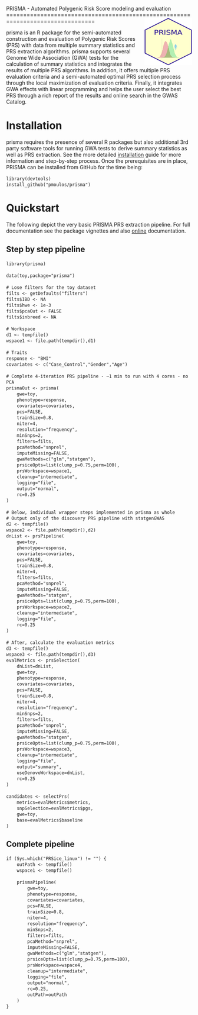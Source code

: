 PRISMA - Automated Polygenic Risk Score modeling and evaluation
================================================================================ <img src="./vignettes/prisma-sticker.png" align="right" width=128 height=128 alt="" />

prisma is an R package for the semi-automated construction and evaluation of 
Polygenic Risk Scores (PRS) with data from multiple summary statistics and PRS 
extraction algorithms. prisma supports several Genome Wide Association (GWA) 
tests for the calculation of summary statistics and integrates the results of 
multiple PRS algorithms. In addition, it offers multiple PRS evaluation criteria 
and a semi-automated optimal PRS selection process through the local 
maximization of evaluation criteria. Finally, it integrates GWA effects with 
linear programming and helps the user select the best PRS through a rich report 
of the results and online search in the GWAS Catalog.

# Installation

prisma requires the presence of several R packages but also additional 3rd party
software tools for running GWA tests to derive summary statistics as well as PRS
extraction. See the more detailed 
[installation](#) 
guide for more information and step-by-step process. Once the prerequisites are
in place, PRISMA can be installed from GitHub for the time being:

```
library(devtools)
install_github("pmoulos/prisma")
```

# Quickstart

The following depict the very basic PRISMA PRS extraction pipeline. For full
documentation see the package vignettes and also 
[online](#) documentation.

## Step by step pipeline

```
library(prisma)

data(toy,package="prisma")

# Lose filters for the toy dataset
filts <- getDefaults("filters")
filts$IBD <- NA
filts$hwe <- 1e-3
filts$pcaOut <- FALSE
filts$inbreed <- NA

# Workspace
d1 <- tempfile()
wspace1 <- file.path(tempdir(),d1)

# Traits
response <- "BMI"
covariates <- c("Case_Control","Gender","Age")

# Complete 4-iteration PRS pipeline - ~1 min to run with 4 cores - no PCA
prismaOut <- prisma(
    gwe=toy,
    phenotype=response,
    covariates=covariates,
    pcs=FALSE,
    trainSize=0.8,
    niter=4,
    resolution="frequency",
    minSnps=2,
    filters=filts,
    pcaMethod="snprel",
    imputeMissing=FALSE,
    gwaMethods=c("glm","statgen"),
    prsiceOpts=list(clump_p=0.75,perm=100),
    prsWorkspace=wspace1,
    cleanup="intermediate",
    logging="file",
    output="normal",
    rc=0.25
)

# Below, individual wrapper steps implemented in prisma as whole
# Output only of the discovery PRS pipeline with statgenGWAS
d2 <- tempfile()
wspace2 <- file.path(tempdir(),d2)
dnList <- prsPipeline(
    gwe=toy,
    phenotype=response,
    covariates=covariates,
    pcs=FALSE,
    trainSize=0.8,
    niter=4,
    filters=filts,
    pcaMethod="snprel",
    imputeMissing=FALSE,
    gwaMethods="statgen",
    prsiceOpts=list(clump_p=0.75,perm=100),
    prsWorkspace=wspace2,
    cleanup="intermediate",
    logging="file",
    rc=0.25
)

# After, calculate the evaluation metrics
d3 <- tempfile()
wspace3 <- file.path(tempdir(),d3)
evalMetrics <- prsSelection(
    dnList=dnList,
    gwe=toy,
    phenotype=response,
    covariates=covariates,
    pcs=FALSE,
    trainSize=0.8,
    niter=4,
    resolution="frequency",
    minSnps=2,
    filters=filts,
    pcaMethod="snprel",
    imputeMissing=FALSE,
    gwaMethods="statgen",
    prsiceOpts=list(clump_p=0.75,perm=100),
    prsWorkspace=wspace3,
    cleanup="intermediate",
    logging="file",
    output="summary",
    useDenovoWorkspace=dnList,
    rc=0.25
)

candidates <- selectPrs(
    metrics=evalMetrics$metrics,
    snpSelection=evalMetrics$pgs,
    gwe=toy,
    base=evalMetrics$baseline
)
```

## Complete pipeline

```
if (Sys.which("PRSice_linux") != "") {
    outPath <- tempfile()
    wspace1 <- tempfile()
    
    prismaPipeline(
        gwe=toy,
        phenotype=response,
        covariates=covariates,
        pcs=FALSE,
        trainSize=0.8,
        niter=4,
        resolution="frequency",
        minSnps=2,
        filters=filts,
        pcaMethod="snprel",
        imputeMissing=FALSE,
        gwaMethods=c("glm","statgen"),
        prsiceOpts=list(clump_p=0.75,perm=100),
        prsWorkspace=wspace4,
        cleanup="intermediate",
        logging="file",
        output="normal",
        rc=0.25,
        outPath=outPath
    )
}
```
